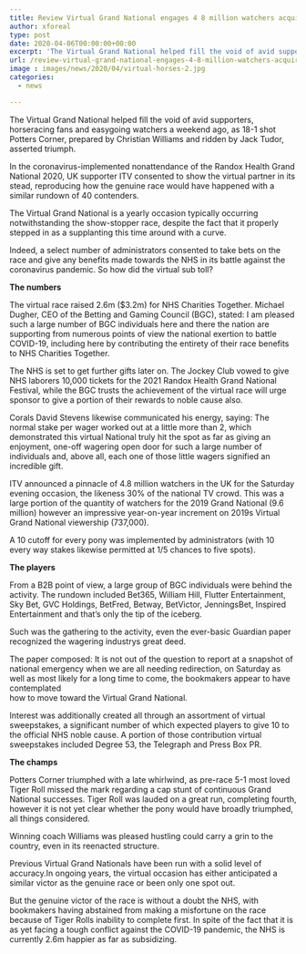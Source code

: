 ```yaml
---
title: Review Virtual Grand National engages 4 8 million watchers acquires 2 6m for NHS
author: xforeal 
type: post
date: 2020-04-06T00:00:00+00:00
excerpt: 'The Virtual Grand National helped fill the void of avid supporters, horseracing aficionados and easygoing watchers a weekend ago, as 18-1 shot Potters Corner, prepared by Christian Williams and ridden by Jack Tudor, guaranteed victory '
url: /review-virtual-grand-national-engages-4-8-million-watchers-acquires-2-6m-for-nhs/
image : images/news/2020/04/virtual-horses-2.jpg
categories:
  - news

---
```

The Virtual Grand National helped fill the void of avid supporters, horseracing fans and easygoing watchers a weekend ago, as 18-1 shot Potters Corner, prepared by Christian Williams and ridden by Jack Tudor, asserted triumph. 

In the coronavirus-implemented nonattendance of the Randox Health Grand National 2020, UK supporter ITV consented to show the virtual partner in its stead, reproducing how the genuine race would have happened with a similar rundown of 40 contenders. 

The Virtual Grand National is a yearly occasion typically occurring notwithstanding the show-stopper race, despite the fact that it properly stepped in as a supplanting this time around with a curve. 

Indeed, a select number of administrators consented to take bets on the race and give any benefits made towards the NHS in its battle against the coronavirus pandemic. So how did the virtual sub toll? 

**The numbers** 

The virtual race raised 2.6m ($3.2m) for NHS Charities Together. Michael Dugher, CEO of the Betting and Gaming Council (BGC), stated: I am pleased such a large number of BGC individuals here and there the nation are supporting from numerous points of view the national exertion to battle COVID-19, including here by contributing the entirety of their race benefits to NHS Charities Together. 

The NHS is set to get further gifts later on. The Jockey Club vowed to give NHS laborers 10,000 tickets for the 2021 Randox Health Grand National Festival, while the BGC trusts the achievement of the virtual race will urge sponsor to give a portion of their rewards to noble cause also. 

Corals David Stevens likewise communicated his energy, saying: The normal stake per wager worked out at a little more than 2, which demonstrated this virtual National truly hit the spot as far as giving an enjoyment, one-off wagering open door for such a large number of individuals and, above all, each one of those little wagers signified an incredible gift. 

ITV announced a pinnacle of 4.8 million watchers in the UK for the Saturday evening occasion, the likeness 30&percnt; of the national TV crowd. This was a large portion of the quantity of watchers for the 2019 Grand National (9.6 million) however an impressive year-on-year increment on 2019s Virtual Grand National viewership (737,000). 

A 10 cutoff for every pony was implemented by administrators (with 10 every way stakes likewise permitted at 1/5 chances to five spots). 

**The players** 

From a B2B point of view, a large group of BGC individuals were behind the activity. The rundown included Bet365, William Hill, Flutter Entertainment, Sky Bet, GVC Holdings, BetFred, Betway, BetVictor, JenningsBet, Inspired Entertainment and that&#8217;s only the tip of the iceberg. 

Such was the gathering to the activity, even the ever-basic Guardian paper recognized the wagering industrys great deed. 

The paper composed: It is not out of the question to report at a snapshot of national emergency when we are all needing redirection, on Saturday as well as most likely for a long time to come, the bookmakers appear to have contemplated  
how to move toward the Virtual Grand National. 

Interest was additionally created all through an assortment of virtual sweepstakes, a significant number of which expected players to give 10 to the official NHS noble cause. A portion of those contribution virtual sweepstakes included Degree 53, the Telegraph and Press Box PR. 

**The champs** 

Potters Corner triumphed with a late whirlwind, as pre-race 5-1 most loved Tiger Roll missed the mark regarding a cap stunt of continuous Grand National successes. Tiger Roll was lauded on a great run, completing fourth, however it is not yet clear whether the pony would have broadly triumphed, all things considered. 

Winning coach Williams was pleased hustling could carry a grin to the country, even in its reenacted structure. 

Previous Virtual Grand Nationals have been run with a solid level of accuracy.In ongoing years, the virtual occasion has either anticipated a similar victor as the genuine race or been only one spot out. 

But the genuine victor of the race is without a doubt the NHS, with bookmakers having abstained from making a misfortune on the race because of Tiger Rolls inability to complete first. In spite of the fact that it is as yet facing a tough conflict against the COVID-19 pandemic, the NHS is currently 2.6m happier as far as subsidizing.